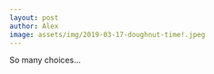 ```yaml
---
layout: post
author: Alex
image: assets/img/2019-03-17-doughnut-time!.jpeg
---
```


So many choices...
